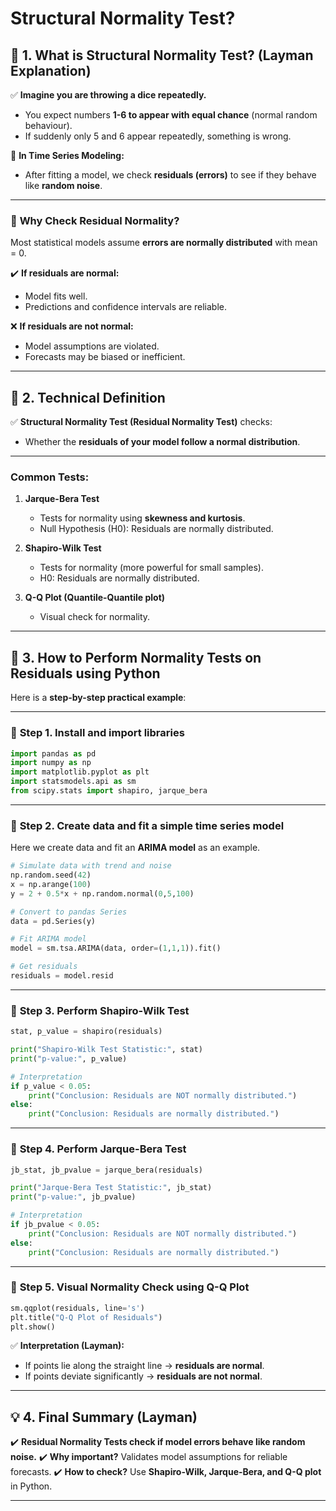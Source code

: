 # Structural Normality Test?

## 🌟 **1. What is Structural Normality Test? (Layman Explanation)**

✅ **Imagine you are throwing a dice repeatedly.**

* You expect numbers **1-6 to appear with equal chance** (normal random behaviour).
* If suddenly only 5 and 6 appear repeatedly, something is wrong.

🔑 **In Time Series Modeling:**

* After fitting a model, we check **residuals (errors)** to see if they behave like **random noise**.

---

### 🧠 **Why Check Residual Normality?**

Most statistical models assume **errors are normally distributed** with mean = 0.

✔️ **If residuals are normal:**

* Model fits well.
* Predictions and confidence intervals are reliable.

❌ **If residuals are not normal:**

* Model assumptions are violated.
* Forecasts may be biased or inefficient.

---

## 🔬 **2. Technical Definition**

✅ **Structural Normality Test (Residual Normality Test)** checks:

* Whether the **residuals of your model follow a normal distribution**.

---

### **Common Tests:**

1. **Jarque-Bera Test**

   * Tests for normality using **skewness and kurtosis**.
   * Null Hypothesis (H0): Residuals are normally distributed.

2. **Shapiro-Wilk Test**

   * Tests for normality (more powerful for small samples).
   * H0: Residuals are normally distributed.

3. **Q-Q Plot (Quantile-Quantile plot)**

   * Visual check for normality.

---

## 🐍 **3. How to Perform Normality Tests on Residuals using Python**

Here is a **step-by-step practical example**:

---

### 🔷 **Step 1. Install and import libraries**

```python
import pandas as pd
import numpy as np
import matplotlib.pyplot as plt
import statsmodels.api as sm
from scipy.stats import shapiro, jarque_bera
```

---

### 🔷 **Step 2. Create data and fit a simple time series model**

Here we create data and fit an **ARIMA model** as an example.

```python
# Simulate data with trend and noise
np.random.seed(42)
x = np.arange(100)
y = 2 + 0.5*x + np.random.normal(0,5,100)

# Convert to pandas Series
data = pd.Series(y)

# Fit ARIMA model
model = sm.tsa.ARIMA(data, order=(1,1,1)).fit()

# Get residuals
residuals = model.resid
```

---

### 🔷 **Step 3. Perform Shapiro-Wilk Test**

```python
stat, p_value = shapiro(residuals)

print("Shapiro-Wilk Test Statistic:", stat)
print("p-value:", p_value)

# Interpretation
if p_value < 0.05:
    print("Conclusion: Residuals are NOT normally distributed.")
else:
    print("Conclusion: Residuals are normally distributed.")
```

---

### 🔷 **Step 4. Perform Jarque-Bera Test**

```python
jb_stat, jb_pvalue = jarque_bera(residuals)

print("Jarque-Bera Test Statistic:", jb_stat)
print("p-value:", jb_pvalue)

# Interpretation
if jb_pvalue < 0.05:
    print("Conclusion: Residuals are NOT normally distributed.")
else:
    print("Conclusion: Residuals are normally distributed.")
```

---

### 🔷 **Step 5. Visual Normality Check using Q-Q Plot**

```python
sm.qqplot(residuals, line='s')
plt.title("Q-Q Plot of Residuals")
plt.show()
```

✅ **Interpretation (Layman):**

* If points lie along the straight line → **residuals are normal**.
* If points deviate significantly → **residuals are not normal**.

---

## 💡 **4. Final Summary (Layman)**

✔️ **Residual Normality Tests check if model errors behave like random noise.**
✔️ **Why important?** Validates model assumptions for reliable forecasts.
✔️ **How to check?** Use **Shapiro-Wilk, Jarque-Bera, and Q-Q plot** in Python.

---

